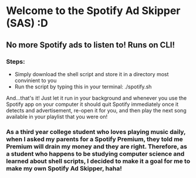 # Welcome to the Spotify Ad Skipper (SAS) :D

## No more Spotify ads to listen to! Runs on CLI!

### Steps:
- Simply download the shell script and store it in a directory most convinient to you
- Run the script by typing this in your terminal: ./spotify.sh

And...that's it! Just let it run in your background and whenever you use the Spotify app on your computer it should quit Spotify immediately once it detects and advertisement, re-open it for you, and then play the next song available in your playlist that you were on!

### As a third year college student who loves playing music daily, when I asked my parents for a Spotify Premium, they told me Premium will drain my money and they are right. Therefore, as a student who happens to be studying computer science and learned about shell scripts, I decided to make it a goal for me to make my own Spotify Ad Skipper, haha!
